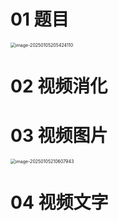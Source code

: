 # 01 题目

<img src="https://cvp.oss-cn-shanghai.aliyuncs.com/202501052054150.png" alt="image-20250105205424110" style="zoom:50%;" />



# 02 视频消化



# 03 视频图片

<img src="https://cvp.oss-cn-shanghai.aliyuncs.com/202501052106001.png" alt="image-20250105210607943" style="zoom:50%;" />

# 04 视频文字
